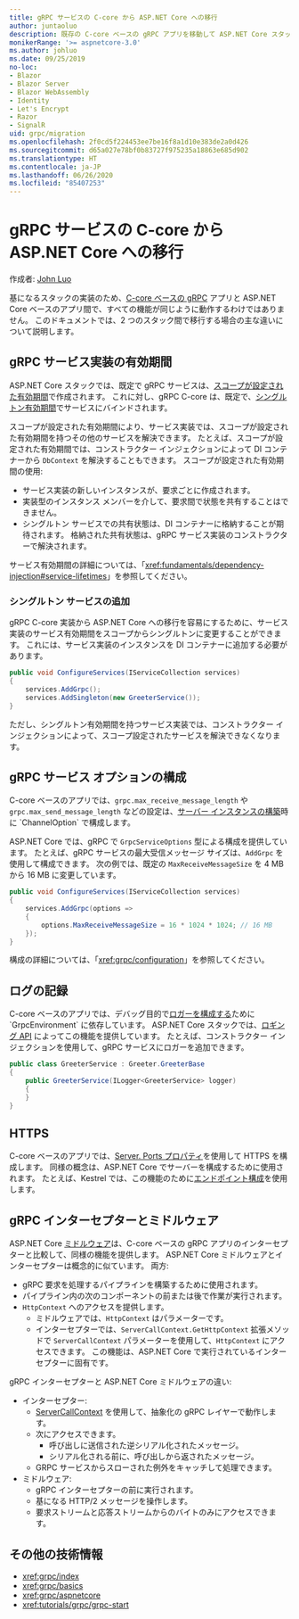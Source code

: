 ```yaml
---
title: gRPC サービスの C-core から ASP.NET Core への移行
author: juntaoluo
description: 既存の C-core ベースの gRPC アプリを移動して ASP.NET Core スタック上で実行する方法について説明します。
monikerRange: '>= aspnetcore-3.0'
ms.author: johluo
ms.date: 09/25/2019
no-loc:
- Blazor
- Blazor Server
- Blazor WebAssembly
- Identity
- Let's Encrypt
- Razor
- SignalR
uid: grpc/migration
ms.openlocfilehash: 2f0cd5f224453ee7be16f8a1d10e383de2a0d426
ms.sourcegitcommit: d65a027e78bf0b83727f975235a18863e685d902
ms.translationtype: HT
ms.contentlocale: ja-JP
ms.lasthandoff: 06/26/2020
ms.locfileid: "85407253"
---
```

# <a name="migrating-grpc-services-from-c-core-to-aspnet-core"></a>gRPC サービスの C-core から ASP.NET Core への移行

作成者: [John Luo](https://github.com/juntaoluo)

基になるスタックの実装のため、[C-core ベースの gRPC](https://grpc.io/blog/grpc-stacks) アプリと ASP.NET Core ベースのアプリ間で、すべての機能が同じように動作するわけではありません。 このドキュメントでは、2 つのスタック間で移行する場合の主な違いについて説明します。

## <a name="grpc-service-implementation-lifetime"></a>gRPC サービス実装の有効期間

ASP.NET Core スタックでは、既定で gRPC サービスは、[スコープが設定された有効期間](xref:fundamentals/dependency-injection#service-lifetimes)で作成されます。 これに対し、gRPC C-core は、既定で、[シングルトン有効期間](xref:fundamentals/dependency-injection#service-lifetimes)でサービスにバインドされます。

スコープが設定された有効期間により、サービス実装では、スコープが設定された有効期間を持つその他のサービスを解決できます。 たとえば、スコープが設定された有効期間では、コンストラクター インジェクションによって DI コンテナーから `DbContext` を解決することもできます。 スコープが設定された有効期間の使用:

* サービス実装の新しいインスタンスが、要求ごとに作成されます。
* 実装型のインスタンス メンバーを介して、要求間で状態を共有することはできません。
* シングルトン サービスでの共有状態は、DI コンテナーに格納することが期待されます。 格納された共有状態は、gRPC サービス実装のコンストラクターで解決されます。

サービス有効期間の詳細については、「<xref:fundamentals/dependency-injection#service-lifetimes>」を参照してください。

### <a name="add-a-singleton-service"></a>シングルトン サービスの追加

gRPC C-core 実装から ASP.NET Core への移行を容易にするために、サービス実装のサービス有効期間をスコープからシングルトンに変更することができます。 これには、サービス実装のインスタンスを DI コンテナーに追加する必要があります。

```csharp
public void ConfigureServices(IServiceCollection services)
{
    services.AddGrpc();
    services.AddSingleton(new GreeterService());
}
```

ただし、シングルトン有効期間を持つサービス実装では、コンストラクター インジェクションによって、スコープ設定されたサービスを解決できなくなります。

## <a name="configure-grpc-services-options"></a>gRPC サービス オプションの構成

C-core ベースのアプリでは、`grpc.max_receive_message_length` や `grpc.max_send_message_length` などの設定は、[サーバー インスタンスの構築](https://grpc.io/grpc/csharp/api/Grpc.Core.Server.html#Grpc_Core_Server__ctor_System_Collections_Generic_IEnumerable_Grpc_Core_ChannelOption__)時に `ChannelOption` で構成します。

ASP.NET Core では、gRPC で `GrpcServiceOptions` 型による構成を提供しています。 たとえば、gRPC サービスの最大受信メッセージ サイズは、`AddGrpc` を使用して構成できます。 次の例では、既定の `MaxReceiveMessageSize` を 4 MB から 16 MB に変更しています。

```csharp
public void ConfigureServices(IServiceCollection services)
{
    services.AddGrpc(options =>
    {
        options.MaxReceiveMessageSize = 16 * 1024 * 1024; // 16 MB
    });
}
```

構成の詳細については、「<xref:grpc/configuration>」を参照してください。

## <a name="logging"></a>ログの記録

C-core ベースのアプリでは、デバッグ目的で[ロガーを構成する](https://grpc.io/grpc/csharp/api/Grpc.Core.GrpcEnvironment.html?q=size#Grpc_Core_GrpcEnvironment_SetLogger_Grpc_Core_Logging_ILogger_)ために `GrpcEnvironment` に依存しています。 ASP.NET Core スタックでは、[ロギング API](xref:fundamentals/logging/index) によってこの機能を提供しています。 たとえば、コンストラクター インジェクションを使用して、gRPC サービスにロガーを追加できます。

```csharp
public class GreeterService : Greeter.GreeterBase
{
    public GreeterService(ILogger<GreeterService> logger)
    {
    }
}
```

## <a name="https"></a>HTTPS

C-core ベースのアプリでは、[Server. Ports プロパティ](https://grpc.io/grpc/csharp/api/Grpc.Core.Server.html#Grpc_Core_Server_Ports)を使用して HTTPS を構成します。 同様の概念は、ASP.NET Core でサーバーを構成するために使用されます。 たとえば、Kestrel では、この機能のために[エンドポイント構成](xref:fundamentals/servers/kestrel#endpoint-configuration)を使用します。

## <a name="grpc-interceptors-vs-middleware"></a>gRPC インターセプターとミドルウェア

ASP.NET Core [ミドルウェア](xref:fundamentals/middleware/index)は、C-core ベースの gRPC アプリのインターセプターと比較して、同様の機能を提供します。 ASP.NET Core ミドルウェアとインターセプターは概念的に似ています。 両方:

* gRPC 要求を処理するパイプラインを構築するために使用されます。
* パイプライン内の次のコンポーネントの前または後で作業が実行されます。
* `HttpContext` へのアクセスを提供します。
  * ミドルウェアでは、`HttpContext` はパラメーターです。
  * インターセプターでは、`ServerCallContext.GetHttpContext` 拡張メソッドで `ServerCallContext` パラメーターを使用して、`HttpContext` にアクセスできます。 この機能は、ASP.NET Core で実行されているインターセプターに固有です。

gRPC インターセプターと ASP.NET Core ミドルウェアの違い:

* インターセプター:
  * [ServerCallContext](https://grpc.io/grpc/csharp/api/Grpc.Core.ServerCallContext.html) を使用して、抽象化の gRPC レイヤーで動作します。
  * 次にアクセスできます。
    * 呼び出しに送信された逆シリアル化されたメッセージ。
    * シリアル化される前に、呼び出しから返されたメッセージ。
  * GRPC サービスからスローされた例外をキャッチして処理できます。
* ミドルウェア:
  * gRPC インターセプターの前に実行されます。
  * 基になる HTTP/2 メッセージを操作します。
  * 要求ストリームと応答ストリームからのバイトのみにアクセスできます。

## <a name="additional-resources"></a>その他の技術情報

* <xref:grpc/index>
* <xref:grpc/basics>
* <xref:grpc/aspnetcore>
* <xref:tutorials/grpc/grpc-start>
